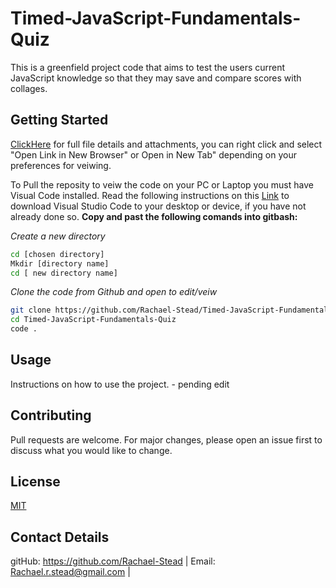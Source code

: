 # Timed-JavaScript-Fundamentals-Quiz
This is a greenfield project code that aims to test the users current JavaScript knowledge so that they may save and compare scores with collages. 
## Getting Started
[ClickHere](https://rachael-stead.github.io/Timed-JavaScript-Fundamentals-Quiz/) for full file details and attachments, you can right click and select "Open Link in New Browser" or Open in New Tab" depending on your preferences for veiwing.

To Pull the reposity to veiw the code on your PC or Laptop you must have Visual Code installed. Read the following instructions on this [Link](https://code.visualstudio.com/download) to download Visual Studio Code to your desktop or device, if you have not already done so.
**Copy and past the following comands into gitbash:**

*Create a new directory*
```bash
cd [chosen directory]
Mkdir [directory name]
cd [ new directory name]
```
*Clone the code from Github and open to edit/veiw*
```bash
git clone https://github.com/Rachael-Stead/Timed-JavaScript-Fundamentals-Quiz.git
cd Timed-JavaScript-Fundamentals-Quiz
code .
```

## Usage
Instructions on how to use the project. - pending edit

## Contributing

Pull requests are welcome. For major changes, please open an issue first
to discuss what you would like to change.

## License

[MIT](https://choosealicense.com/licenses/mit/)

## Contact Details
gitHub: https://github.com/Rachael-Stead | Email: Rachael.r.stead@gmail.com | 
